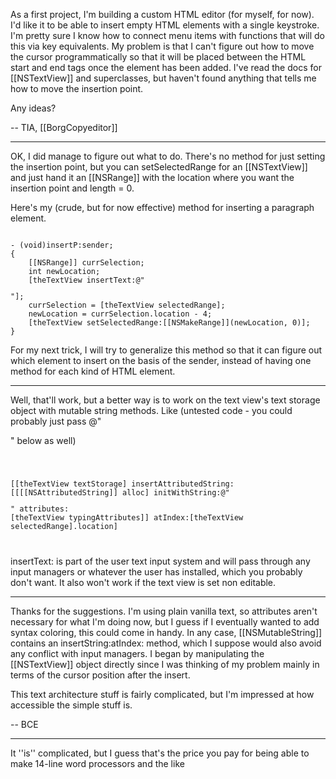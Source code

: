 As a first project, I'm building a custom HTML editor (for myself, for now).  I'd like it to be able to insert empty HTML elements with a single keystroke.  I'm pretty sure I know how to connect menu items with functions that will do this via key equivalents.  My problem is that I can't figure out how to move the cursor programmatically so that it will be placed between the HTML start and end tags once the element has been added.  I've read the docs for [[NSTextView]] and superclasses, but haven't found anything that tells me how to move the insertion point.

Any ideas?

--  TIA, [[BorgCopyeditor]]

----

OK, I did manage to figure out what to do.  There's no method for just setting the insertion point, but you can setSelectedRange for an [[NSTextView]] and just hand it an [[NSRange]] with the location where you want the insertion point and length = 0.

Here's my (crude, but for now effective) method for inserting a paragraph element.

<code>
- (void)insertP:sender;
{
    [[NSRange]] currSelection;
    int newLocation;
    [theTextView insertText:@"<p></p>"];
    currSelection = [theTextView selectedRange];
    newLocation = currSelection.location - 4;
    [theTextView setSelectedRange:[[NSMakeRange]](newLocation, 0)];    
}
</code>

For my next trick, I will try to generalize this method so that it can figure out which element to insert on the basis of the sender, instead of having one method for each kind of HTML element.

----

Well, that'll work, but a better way is to work on the text view's text storage object with mutable string methods. Like (untested code - you could probably just pass @"<p></p>" below as well)

<code>

[[theTextView textStorage] insertAttributedString:
       [[[[NSAttributedString]] alloc] initWithString:@"<p></p>"
                                       attributes: [theTextView typingAttributes]] 
                                          atIndex:[theTextView selectedRange].location]

</code>

insertText: is part of the user text input system and will pass through any input managers or whatever the user has installed, which you probably don't want. It also won't work if the text view is set non editable.

----

Thanks for the suggestions.  I'm using plain vanilla text, so attributes aren't necessary for what I'm doing now, but I guess if I eventually wanted to add syntax coloring, this could come in handy.  In any case, [[NSMutableString]] contains an insertString:atIndex: method, which I suppose would also avoid any conflict with input managers.  I began by manipulating the [[NSTextView]] object directly since I was thinking of my problem mainly in terms of the cursor position after the insert.

This text architecture stuff is fairly complicated, but I'm impressed at how accessible the simple stuff is.

-- BCE

----

It ''is'' complicated, but I guess that's the price you pay for being able to make 14-line word processors and the like